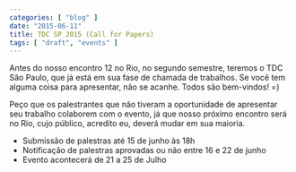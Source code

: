 ```yaml
---
categories: [ "blog" ]
date: "2015-06-11"
title: TDC SP 2015 (Call for Papers)
tags: [ "draft", "events" ]
---
```

Antes do nosso encontro 12 no Rio, no segundo semestre, teremos o TDC São Paulo, que já está em sua fase de chamada de trabalhos. Se você tem alguma coisa para apresentar, não se acanhe. Todos são bem-vindos! =)

Peço que os palestrantes que não tiveram a oportunidade de apresentar seu trabalho colaborem com o evento, já que nosso próximo encontro será no Rio, cujo público, acredito eu, deverá mudar em sua maioria.

 - Submissão de palestras até 15 de junho às 18h
 - Notificação de palestras aprovadas ou não entre 16 e 22 de junho
 - Evento acontecerá de 21 a 25 de Julho


